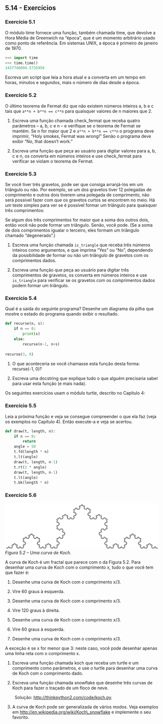 ## 5.14 - Exercícios

### Exercício 5.1

O módulo time fornece uma função, também chamada time, que devolve a Hora Média de Greenwich na “época”, que é um momento arbitrário usado como ponto de referência. Em sistemas UNIX, a época é primeiro de janeiro de 1970.

```python
>>> import time
>>> time.time()
1437746094.5735958
```

Escreva um script que leia a hora atual e a converta em um tempo em horas, minutos e segundos, mais o número de dias desde a época.

### Exercício 5.2

O último teorema de Fermat diz que não existem números inteiros a, b e c tais que `a**n + b**n == c**n` para quaisquer valores de n maiores que 2.

1. Escreva uma função chamada check\_fermat que receba quatro parâmetros – a, b, c e n – e verifique se o teorema de Fermat se mantém. Se n for maior que 2 e `a**n + b**n == c**n` o programa deve imprimir, “Holy smokes, Fermat was wrong!” Senão o programa deve exibir “No, that doesn’t work.”

2. Escreva uma função que peça ao usuário para digitar valores para a, b, c e n, os converta em números inteiros e use check\_fermat para verificar se violam o teorema de Fermat.

### Exercício 5.3

Se você tiver três gravetos, pode ser que consiga arranjá-los em um triângulo ou não. Por exemplo, se um dos gravetos tiver 12 polegadas de comprimento e outros dois tiverem uma polegada de comprimento, não será possível fazer com que os gravetos curtos se encontrem no meio. Há um teste simples para ver se é possível formar um triângulo para quaisquer três comprimentos:

Se algum dos três comprimentos for maior que a soma dos outros dois, então você não pode formar um triângulo. Senão, você pode. (Se a soma de dois comprimentos igualar o terceiro, eles formam um triângulo chamado “degenerado”.)

1. Escreva uma função chamada `is_triangle` que receba três números inteiros como argumentos, e que imprima “Yes” ou “No”, dependendo da possibilidade de formar ou não um triângulo de gravetos com os comprimentos dados.

2. Escreva uma função que peça ao usuário para digitar três comprimentos de gravetos, os converta em números inteiros e use `is_triangle` para verificar se os gravetos com os comprimentos dados podem formar um triângulo.

### Exercício 5.4

Qual é a saída do seguinte programa? Desenhe um diagrama da pilha que mostre o estado do programa quando exibir o resultado.

```python
def recurse(n, s):
    if n == 0:
        print(s)
    else:
        recurse(n-1, n+s)

recurse(3, 0)
```

1. O que aconteceria se você chamasse esta função desta forma: recurse(-1, 0)?

2. Escreva uma docstring que explique tudo o que alguém precisaria saber para usar esta função (e mais nada).

Os seguintes exercícios usam o módulo turtle, descrito no Capítulo 4:

### Exercício 5.5

Leia a próxima função e veja se consegue compreender o que ela faz (veja os exemplos no Capítulo 4). Então execute-a e veja se acertou.

```python
def draw(t, length, n):
    if n == 0:
        return
    angle = 50
    t.fd(length * n)
    t.lt(angle)
    draw(t, length, n-1)
    t.rt(2 * angle)
    draw(t, length, n-1)
    t.lt(angle)
    t.bk(length * n)
```

### Exercício 5.6

![Figura 5.2 – Uma curva de Koch.](/fig/tnkp_0502.png)
<br>_Figura 5.2 – Uma curva de Koch._

A curva de Koch é um fractal que parece com o da Figura 5.2. Para desenhar uma curva de Koch com o comprimento x, tudo o que você tem que fazer é:

1. Desenhe uma curva de Koch com o comprimento x/3.

2. Vire 60 graus à esquerda.

3. Desenhe uma curva de Koch com o comprimento x/3.

4. Vire 120 graus à direita.

5. Desenhe uma curva de Koch com o comprimento x/3.

6. Vire 60 graus à esquerda.

7. Desenhe uma curva de Koch com o comprimento x/3.

A exceção é se x for menor que 3: neste caso, você pode desenhar apenas uma linha reta com o comprimento x.

1. Escreva uma função chamada koch que receba um turtle e um comprimento como parâmetros, e use o turtle para desenhar uma curva de Koch com o comprimento dado.

2. Escreva uma função chamada snowflake que desenhe três curvas de Koch para fazer o traçado de um floco de neve.

        Solução: http://thinkpython2.com/code/koch.py.

3. A curva de Koch pode ser generalizada de vários modos. Veja exemplos em http://en.wikipedia.org/wiki/Koch\_snowflake e implemente o seu favorito.

